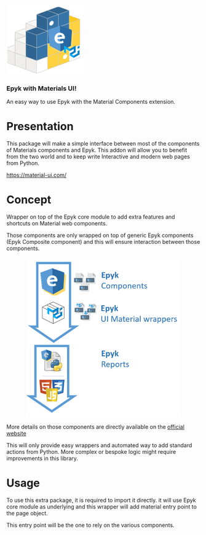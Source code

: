 
<img width=200 src="https://github.com/epykure/epyk-materials/blob/master/epyk_materials/static/images/logo.PNG?raw=true">

### Epyk with Materials UI!

An easy way to use Epyk with the Material Components extension.

Presentation
================================
This package will make a simple interface between most of the components of Materials components
and Epyk. This addon will allow you to benefit from the two world and to keep write Interactive and modern web pages from Python.

https://material-ui.com/

Concept
=======

Wrapper on top of the Epyk core module to add extra features and shortcuts on Material web components.

Those components are only wrapped on top of generic Epyk components (Epyk Composite component) and this will ensure
interaction between those components.

<div align="center" >
    <img width=400 src="https://github.com/epykure/epyk-materials/raw/master/epyk_materials/static/images/extension.PNG">
</div>

More details on those components are directly available on the [official website](https://material-ui.com/getting-started/installation/) 

This will only provide easy wrappers and automated way to add standard actions from Python.
More complex or bespoke logic might require improvements in this library.

Usage
=======

To use this extra package, it is required to import it directly. it will use Epyk core module as underlying and this
wrapper will add material entry point to the page object.

This entry point will be the one to rely on the various components.


